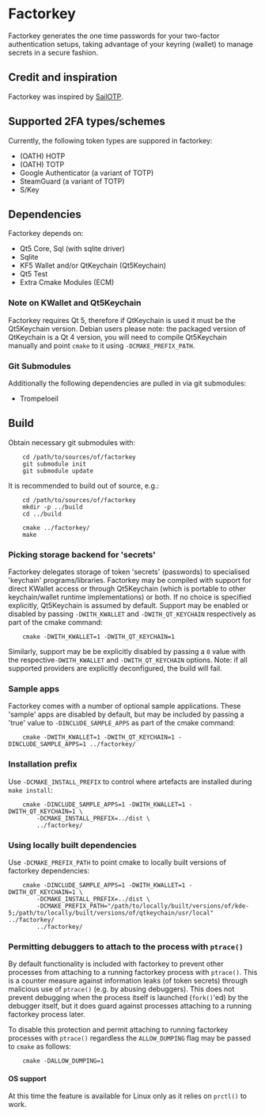 # Factorkey
Factorkey generates the one time passwords for your two-factor authentication setups, taking advantage of your keyring (wallet) to manage secrets in a secure fashion.

## Credit and inspiration
Factorkey was inspired by [SailOTP](https://github.com/seiichiro0185/sailotp).

## Supported 2FA types/schemes
Currently, the following token types are suppored in factorkey:
 * (OATH) HOTP
 * (OATH) TOTP
 * Google Authenticator (a variant of TOTP)
 * SteamGuard (a variant of TOTP)
 * S/Key

## Dependencies
Factorkey depends on:
 * Qt5 Core, Sql (with sqlite driver)
 * Sqlite
 * KF5 Wallet and/or QtKeychain (Qt5Keychain)
 * Qt5 Test
 * Extra Cmake Modules (ECM)

### Note on KWallet and Qt5Keychain
Factorkey requires Qt 5, therefore if QtKeychain is used it must be the Qt5Keychain version. Debian users please note: the packaged version of QtKeychain is a Qt 4 version, you will need to compile Qt5Keychain manually and point `cmake` to it using `-DCMAKE_PREFIX_PATH`.

### Git Submodules
Additionally the following dependencies are pulled in via git submodules:
 * Trompeloeil

## Build
Obtain necessary git submodules with:
```
    cd /path/to/sources/of/factorkey
    git submodule init
    git submodule update
```

It is recommended to build out of source, e.g.:
```
    cd /path/to/sources/of/factorkey
    mkdir -p ../build
    cd ../build

    cmake ../factorkey/
    make
```

### Picking storage backend for 'secrets'
Factorkey delegates storage of token 'secrets' (passwords) to specialised 'keychain' programs/libraries.
Factorkey may be compiled with support for direct KWallet access or through Qt5Keychain (which is portable to other keychain/wallet runtime implementations) or both.
If no choice is specified explicitly, Qt5Keychain is assumed by default.
Support may be enabled or disabled by passing `-DWITH_KWALLET` and `-DWITH_QT_KEYCHAIN` respectively as part of the cmake command:
```
    cmake -DWITH_KWALLET=1 -DWITH_QT_KEYCHAIN=1
```
Similarly, support may be be explicitly disabled by passing a `0` value with the respective`-DWITH_KWALLET` and `-DWITH_QT_KEYCHAIN` options.
Note: if all supported providers are explicitly deconfigured, the build will fail.

### Sample apps
Factorkey comes with a number of optional sample applications.
These 'sample' apps are disabled by default, but may be included by passing a 'true' value to `-DINCLUDE_SAMPLE_APPS` as part of the cmake command:
```
    cmake -DWITH_KWALLET=1 -DWITH_QT_KEYCHAIN=1 -DINCLUDE_SAMPLE_APPS=1 ../factorkey/
```

### Installation prefix
Use `-DCMAKE_INSTALL_PREFIX` to control where artefacts are installed during `make install`:
```
    cmake -DINCLUDE_SAMPLE_APPS=1 -DWITH_KWALLET=1 -DWITH_QT_KEYCHAIN=1 \
        -DCMAKE_INSTALL_PREFIX=../dist \
        ../factorkey/
```

### Using locally built dependencies
Use `-DCMAKE_PREFIX_PATH` to point cmake to locally built versions of factorkey dependencies:
```
    cmake -DINCLUDE_SAMPLE_APPS=1 -DWITH_KWALLET=1 -DWITH_QT_KEYCHAIN=1 \
        -DCMAKE_INSTALL_PREFIX=../dist \
        -DCMAKE_PREFIX_PATH="/path/to/locally/built/versions/of/kde-5;/path/to/locally/built/versions/of/qtkeychain/usr/local" ../factorkey/
        ../factorkey/
```

### Permitting debuggers to attach to the process with `ptrace()`
By default functionality is included with factorkey to prevent other processes from attaching to a running factorkey process with `ptrace()`. This is a counter measure against information leaks (of token secrets) through malicious use of `ptrace()` (e.g. by abusing debuggers). This does not prevent debugging when the process itself is launched (`fork()`'ed) by the debugger itself, but it does guard against processes attaching to a running factorkey process later.

To disable this protection and permit attaching to running factorkey processes with `ptrace()` regardless the `ALLOW_DUMPING` flag may be passed to `cmake` as follows:
```
    cmake -DALLOW_DUMPING=1
```

#### OS support
At this time the feature is available for Linux only as it relies on `prctl()` to work.


